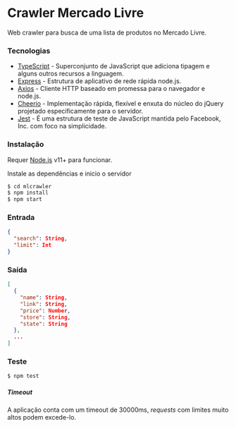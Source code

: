 # Crawler Mercado Livre

Web crawler para busca de uma lista de produtos no Mercado Livre.


### Tecnologias

- [TypeScript] - Superconjunto de JavaScript que adiciona tipagem e alguns outros recursos a linguagem.
- [Express] - Estrutura de aplicativo de rede rápida node.js.
- [Axios] - Cliente HTTP baseado em promessa para o navegador e node.js.
- [Cheerio] - Implementação rápida, flexível e enxuta do núcleo do jQuery projetado especificamente para o servidor.
- [Jest] - É uma estrutura de teste de JavaScript mantida pelo Facebook, Inc. com foco na simplicidade.


### Instalação

Requer [Node.js](https://nodejs.org/) v11+ para funcionar.

Instale as dependências e inicio o servidor

```sh
$ cd mlcrawler
$ npm install
$ npm start
```


### Entrada

```json
{
  "search": String,
  "limit": Int
}
```


### Saída

````json
[
  {
    "name": String,
    "link": String,
    "price": Number,
    "store": String,
    "state": String
  },
  ...
]
````


### Teste

```sh
$ npm test
```


##### Timeout

A aplicação conta com um timeout de 30000ms, _requests_ com limites muito altos podem excede-lo.


[typescript]: https://www.typescriptlang.org/
[axios]: https://github.com/axios/axios/
[cheerio]: https://github.com/cheeriojs/cheerio/
[express]: http://expressjs.com/
[jest]: https://jestjs.io/

